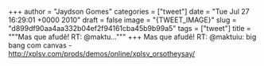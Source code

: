 
+++
author = "Jaydson Gomes"
categories = ["tweet"]
date = "Tue Jul 27 16:29:01 +0000 2010"
draft = false
image = "{TWEET_IMAGE}"
slug = "d899df90aa4aa332b04ef2f94161cba45b9b99a5"
tags = ["tweet"]
title = """Mas que afudê! RT: @maktu..."""
+++
Mas que afudê! RT: @maktuiu: big bang com canvas - http://xplsv.com/prods/demos/online/xplsv_orsotheysay/
